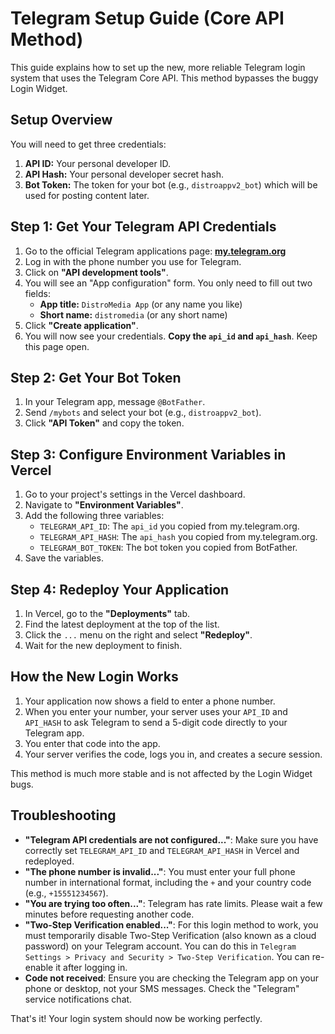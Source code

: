 # Telegram Setup Guide (Core API Method)

This guide explains how to set up the new, more reliable Telegram login system that uses the Telegram Core API. This method bypasses the buggy Login Widget.

## Setup Overview
You will need to get three credentials:
1.  **API ID:** Your personal developer ID.
2.  **API Hash:** Your personal developer secret hash.
3.  **Bot Token:** The token for your bot (e.g., `distroappv2_bot`) which will be used for posting content later.

## Step 1: Get Your Telegram API Credentials

1.  Go to the official Telegram applications page: **[my.telegram.org](https://my.telegram.org)**
2.  Log in with the phone number you use for Telegram.
3.  Click on **"API development tools"**.
4.  You will see an "App configuration" form. You only need to fill out two fields:
    *   **App title:** `DistroMedia App` (or any name you like)
    *   **Short name:** `distromedia` (or any short name)
5.  Click **"Create application"**.
6.  You will now see your credentials. **Copy the `api_id` and `api_hash`**. Keep this page open.

## Step 2: Get Your Bot Token

1.  In your Telegram app, message `@BotFather`.
2.  Send `/mybots` and select your bot (e.g., `distroappv2_bot`).
3.  Click **"API Token"** and copy the token.

## Step 3: Configure Environment Variables in Vercel

1.  Go to your project's settings in the Vercel dashboard.
2.  Navigate to **"Environment Variables"**.
3.  Add the following three variables:
    *   `TELEGRAM_API_ID`: The `api_id` you copied from my.telegram.org.
    *   `TELEGRAM_API_HASH`: The `api_hash` you copied from my.telegram.org.
    *   `TELEGRAM_BOT_TOKEN`: The bot token you copied from BotFather.
4.  Save the variables.

## Step 4: Redeploy Your Application

1.  In Vercel, go to the **"Deployments"** tab.
2.  Find the latest deployment at the top of the list.
3.  Click the `...` menu on the right and select **"Redeploy"**.
4.  Wait for the new deployment to finish.

## How the New Login Works

1.  Your application now shows a field to enter a phone number.
2.  When you enter your number, your server uses your `API_ID` and `API_HASH` to ask Telegram to send a 5-digit code directly to your Telegram app.
3.  You enter that code into the app.
4.  Your server verifies the code, logs you in, and creates a secure session.

This method is much more stable and is not affected by the Login Widget bugs.

## Troubleshooting

*   **"Telegram API credentials are not configured..."**: Make sure you have correctly set `TELEGRAM_API_ID` and `TELEGRAM_API_HASH` in Vercel and redeployed.
*   **"The phone number is invalid..."**: You must enter your full phone number in international format, including the `+` and your country code (e.g., `+15551234567`).
*   **"You are trying too often..."**: Telegram has rate limits. Please wait a few minutes before requesting another code.
*   **"Two-Step Verification enabled..."**: For this login method to work, you must temporarily disable Two-Step Verification (also known as a cloud password) on your Telegram account. You can do this in `Telegram Settings > Privacy and Security > Two-Step Verification`. You can re-enable it after logging in.
*   **Code not received**: Ensure you are checking the Telegram app on your phone or desktop, not your SMS messages. Check the "Telegram" service notifications chat.

That's it! Your login system should now be working perfectly. 